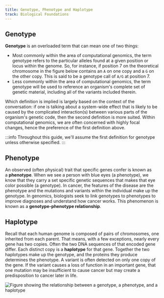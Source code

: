 ```yaml
---
title: Genotype, Phenotype and Haplotype
track: Biological Foundations
---
```


## Genotype

**Genotype** is an overloaded term that can mean one of two things:

- Most commonly within the area of computational genomics, the term genotype
  refers to the particular alleles found at a given position or locus within the
  genome. So, for instance, if position 7 on the theoretical chromosome in the
  figure below contains an `A` on one copy and a `G` on the other copy. This is
  said to be a genotype call of `A/G` at position 7.
- Less commonly within the area of computational genomics, the term genotype
  will be used to reference an organism's complete set of genetic material,
  including all of the variants included therein.  

Which definition is implied is largely based on the context of the conversation: if one
is talking about a system-wide effect that is likely to be caused by the complicated
interaction(s) between various parts of the organism's genetic code, then the second
definition is more suited. Within computational genomics, we are often concerned with
highly focal changes, hence the preference of the first definition above. 

:::info 
Throughout this guide, we'll assume the first definition for genotype unless otherwise
specified.
:::

## Phenotype

An observed (often physical) trait that specific genes confer is known as
a **phenotype**. When we see a person with blue eyes (a phenotype), we know that
they carry a set specific genetic sequences that makes that eye color possible
(a genotype). In cancer, the features of the disease are the phenotype and the
mutations and variants within the individual make up the genotype. In genomics,
biologists seek to link genotypes to phenotypes to improve diagnoses and
understand how cancer works. This phenomenon is known as a **genotype-phenotype
relationship**.

## Haplotype

Recall that each human genome is composed of pairs of chromosomes, one inherited from
each parent. That means, with a few exceptions, nearly every gene has two copies. Often
the two DNA sequences of that encoded gene differ. Each distinct copy is
a **haplotype** for that gene. Together the two haplotypes make up the genotype, and the
proteins they produce determines the phenotype. A variant is often detected on only one
copy of the gene. If the variant causes a loss of function in an important gene, that
one mutation may be insufficient to cause cancer but may create a predisposition to
cancer later in life.

![Figure showing the relationship between a genotype, a phenotype, and a haplotype](../images/1.7-genotype-phenotype-haplotype.jpg)

